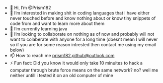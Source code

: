 - 👋 Hi, I’m @Prism182
- 👀 I’m interested in making shit in coding languages that i have either never touched before and know nothing about or know tiny snippets of code from and want to learn more about them
- 🌱 I’m currently learning java
- 💞️ I’m looking to collaborate on nothing as of now and probably will not want to colaberate with anyone for a long time (doesnt mean I will never so if you are for some reason intrested then contact me using my email below)
- 📫 How to reach me prism182.github@outlook.com
- ⚡ Fun fact: Did you know it would only take 10 minuites to hack a computer through brute force means on the same network? no? well me neither untill i tested it on an old computer of mine

<!---
Prism182/Prism182 is a ✨ special ✨ repository because its `README.md` (this file) appears on your GitHub profile.
You can click the Preview link to take a look at your changes.
--->
